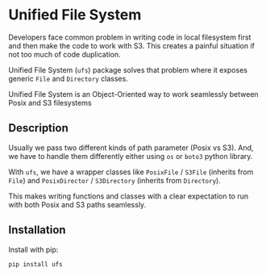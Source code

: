 # Unified File System

Developers face common problem in writing code in local filesystem first and then make the code to work with S3.
This creates a painful situation if not too much of code duplication.

Unified File System (`ufs`) package solves that problem where it exposes generic `File` and `Directory` classes.

Unified File System is an Object-Oriented way to work seamlessly between Posix and S3 filesystems

## Description

Usually we pass two different kinds of path parameter (Posix vs S3). And, we have to handle them differently either
using `os` or `boto3` python library.

With `ufs`, we have a wrapper classes like `PosixFile` / `S3File` (inherits from `File`)
and `PosixDirector` / `S3Directory` (inherits from `Directory`).

This makes writing functions and classes with a clear expectation to run with both Posix and S3 paths seamlessly.

## Installation

Install with pip:

``` bash
pip install ufs

```
